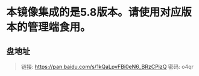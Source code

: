 # 本镜像集成的是5.8版本。请使用对应版本的管理端食用。

## 盘地址
> 链接: https://pan.baidu.com/s/1kQaLpvFBi0eN6_BRzCPizQ  密码: o4qr